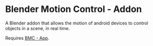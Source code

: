 # Blender Motion Control - Addon

A Blender addon that allows the motion of android devices to control objects in a scene, in real time.

Requires [BMC - App](https://github.com/pixup1/BMC-App).
